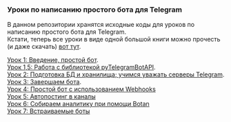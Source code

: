 ### Уроки по написанию простого бота для Telegram

В данном репозитории хранятся исходные коды для уроков по написанию простого бота для Telegram.  
Кстати, теперь все уроки в виде одной большой книги можно прочесть (и даже скачать) [вот тут](https://www.gitbook.com/book/kondra007/telegram-bot-lessons/details).

[Урок 1: Введение, простой бот](https://kondra007.gitbooks.io/telegram-bot-lessons/content/chapter1.html).   
[Урок 1,5: Работа с библиотекой pyTelegramBotAPI](https://www.gitbook.com/content/book/kondra007/telegram-bot-lessons/pytelegrambotapi_basics.html).  
[Урок 2: Подготовка БД и хранилища; учимся уважать серверы Telegram](https://www.gitbook.com/content/book/kondra007/telegram-bot-lessons/chapter2.html).  
[Урок 3: Завершаем бота](https://www.gitbook.com/content/book/kondra007/telegram-bot-lessons/chapter3.html).  
[Урок 4: Простой бот с использованием Webhooks](https://www.gitbook.com/content/book/kondra007/telegram-bot-lessons/chapter4.html)  
[Урок 5: Автопостинг в каналы](https://www.gitbook.com/content/book/kondra007/telegram-bot-lessons/chapter5.html)     
[Урок 6: Собираем аналитику при помощи Botan](https://www.gitbook.com/content/book/kondra007/telegram-bot-lessons/chapter6.html)     
[Урок 7: Встраиваемые боты](https://www.gitbook.com/content/book/kondra007/telegram-bot-lessons/chapter7.html)  